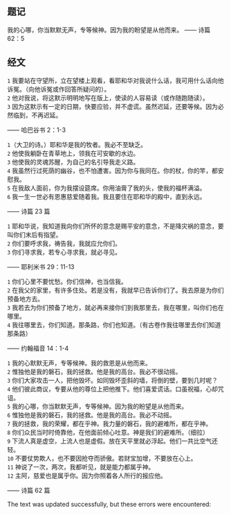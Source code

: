 ## 题记

我的心哪，你当默默无声，专等候神。因为我的盼望是从他而来。 —— 诗篇 62：5

## 经文

`1` 我要站在守望所，立在望楼上观看，看耶和华对我说什么话，我可用什么话向他诉冤。（向他诉冤或作回答所疑问的）。  
`2` 他对我说，将这默示明明地写在版上，使读的人容易读（或作随跑随读）。  
`3` 因为这默示有一定的日期，快要应验，并不虚谎。虽然迟延，还要等候。因为必然临到，不再迟延。  
  
—— 哈巴谷书 2：1-3  
  

`1`（大卫的诗。）耶和华是我的牧者。我必不至缺乏。  
`2` 他使我躺卧在青草地上，领我在可安歇的水边。  
`3` 他使我的灵魂苏醒，为自己的名引导我走义路。  
`4` 我虽然行过死荫的幽谷，也不怕遭害。因为你与我同在。你的杖，你的竿，都安慰我。  
`5` 在我敌人面前，你为我摆设筵席。你用油膏了我的头，使我的福杯满溢。  
`6` 我一生一世必有恩惠慈爱随着我。我且要住在耶和华的殿中，直到永远。  
  
—— 诗篇 23 篇  
  

`1` 耶和华说，我知道我向你们所怀的意念是赐平安的意念，不是降灾祸的意念，要叫你们末后有指望。  
`2` 你们要呼求我，祷告我，我就应允你们。  
`3` 你们寻求我，若专心寻求我，就必寻见。  
  
—— 耶利米书 29：11-13  
  

`1` 你们心里不要忧愁。你们信神，也当信我。  
`2` 在我父的家里，有许多住处。若是没有，我就早已告诉你们了。我去原是为你们预备地方去。  
`3` 我若去为你们预备了地方，就必再来接你们到我那里去，我在哪里，叫你们也在哪里。  
`4` 我往哪里去，你们知道。那条路，你们也知道。（有古卷作我往哪里去你们知道那条路）  
  
—— 约翰福音 14：1-4  
  

`1` 我的心默默无声，专等候神。我的救恩是从他而来。  
`2` 惟独他是我的磐石，我的拯救。他是我的高台。我必不很动摇。  
`3` 你们大家攻击一人，把他毁坏。如同毁坏歪斜的墙，将倒的壁，要到几时呢？  
`4` 他们彼此商议，专要从他的尊位上把他推下。他们喜爱谎话。口虽祝福，心却咒诅。  
`5` 我的心哪，你当默默无声，专等候神。因为我的盼望是从他而来。  
`6` 惟独他是我的磐石，我的拯救。他是我的高台。我必不动摇。  
`7` 我的拯救，我的荣耀，都在乎神。我力量的磐石，我的避难所，都在乎神。  
`8` 你们众民当时时倚靠他，在他面前倾心吐意。神是我们的避难所。（细拉）  
`9` 下流人真是虚空，上流人也是虚假。放在天平里就必浮起。他们一共比空气还轻。  
`10` 不要仗势欺人，也不要因抢夺而骄傲。若财宝加增，不要放在心上。  
`11` 神说了一次，两次，我都听见，就是能力都属乎神。  
`12` 主阿，慈爱也是属乎你。因为你照着各人所行的报应他。  
  
—— 诗篇 62 篇  
  

The text was updated successfully, but these errors were encountered: